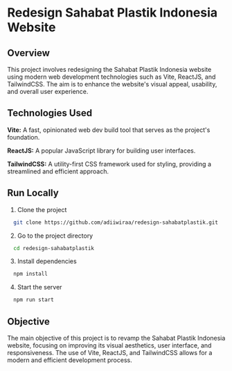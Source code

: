 # Redesign Sahabat Plastik Indonesia Website

## Overview

This project involves redesigning the Sahabat Plastik Indonesia website using modern web development technologies such as Vite, ReactJS, and TailwindCSS. The aim is to enhance the website's visual appeal, usability, and overall user experience.

## Technologies Used

**Vite:** A fast, opinionated web dev build tool that serves as the project's foundation.

**ReactJS:** A popular JavaScript library for building user interfaces.

**TailwindCSS:** A utility-first CSS framework used for styling, providing a streamlined and efficient approach.

## Run Locally

1. Clone the project

```bash
  git clone https://github.com/adiiwiraa/redesign-sahabatplastik.git
```

2. Go to the project directory

```bash
  cd redesign-sahabatplastik
```

3. Install dependencies

```bash
  npm install
```

4. Start the server

```bash
  npm run start
```

## Objective

The main objective of this project is to revamp the Sahabat Plastik Indonesia website, focusing on improving its visual aesthetics, user interface, and responsiveness. The use of Vite, ReactJS, and TailwindCSS allows for a modern and efficient development process.
